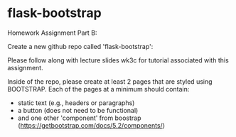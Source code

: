 # flask-bootstrap

Homework 
Assignment Part B:

Create a new github repo called 'flask-bootstrap': 

Please follow along with lecture slides wk3c for tutorial associated with this assignment. 

Inside of the repo, please create at least 2 pages that are styled using BOOTSTRAP. Each of the pages at a minimum should contain: 
- static text (e.g., headers or paragraphs) 
- a button (does not need to be functional)
- and one other 'component' from boostrap (https://getbootstrap.com/docs/5.2/components/)
